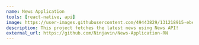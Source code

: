 ```yaml
---
name: News Application
tools: [react-native, api]
image: https://user-images.githubusercontent.com/49443829/131218915-ebee4789-7846-4ebe-8738-713f2f295f70.png
description: This project fetches the latest news using News API!
external_url: https://github.com/Ninjavin/News-Application-RN
---
```


